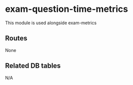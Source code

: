 # exam-question-time-metrics

This module is used alongside exam-metrics

## Routes

None

## Related DB tables
N/A

